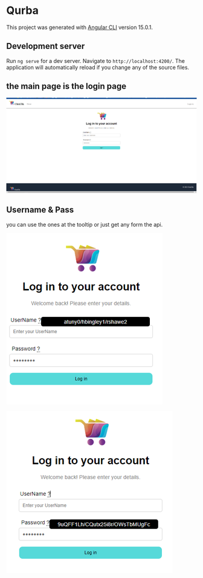 # Qurba

This project was generated with [Angular CLI](https://github.com/angular/angular-cli) version 15.0.1.
## Development server

Run `ng serve` for a dev server. Navigate to `http://localhost:4200/`. The application will automatically reload if you change any of the source files.
## the main page is the login page 
![plot](./src/assets/Gitimg/1.PNG)

## Username & Pass
you can use the ones at the tooltip or just get any form the api.

![plot](./src/assets/Gitimg/2.PNG)

![plot](./src/assets/Gitimg/3.PNG)
